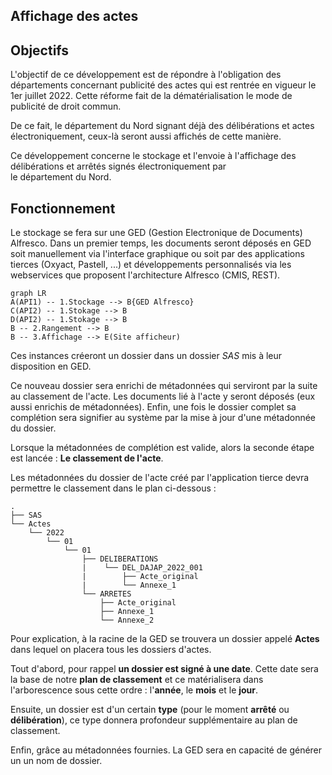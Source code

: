 ## Affichage des actes
## Objectifs
L'objectif de ce développement est de répondre à l'obligation des départements concernant publicité des actes qui est   rentrée en vigueur le 1er juillet 2022. Cette réforme fait de la dématérialisation le mode de publicité de droit commun.

De ce fait, le département du Nord signant déjà des délibérations et actes électroniquement, ceux-là seront aussi   affichés de cette manière.

Ce développement concerne le stockage et l'envoie à l'affichage des délibérations et arrêtés signés électroniquement par  
le département du Nord.

## Fonctionnement
Le stockage se fera sur une GED (Gestion Electronique de Documents) Alfresco.
Dans un premier temps, les documents seront déposés en GED soit manuellement via l'interface graphique ou soit par des applications tierces (Oxyact, Pastell, ...) et développements personnalisés via les webservices que proposent l'architecture Alfresco (CMIS, REST).
```mermaid  
graph LR  
A(API1) -- 1.Stockage --> B{GED Alfresco}  
C(API2) -- 1.Stokage --> B  
D(API2) -- 1.Stokage --> B  
B -- 2.Rangement --> B
B -- 3.Affichage --> E(Site afficheur)  
```  
Ces instances créeront un dossier dans un dossier *SAS* mis à leur disposition en GED.

Ce nouveau dossier sera enrichi de métadonnées qui serviront par la suite au classement de l'acte. Les documents lié à l'acte y seront déposés (eux aussi enrichis de métadonnées). Enfin, une fois le dossier complet  sa complétion sera signifier au système par la mise à jour d'une métadonnée du dossier.

Lorsque la métadonnées de complétion est valide, alors la seconde étape est lancée : **Le classement de l'acte**.

Les métadonnées du dossier de l'acte créé par l'application tierce devra permettre le classement dans le plan ci-dessous :
```
.
├── SAS
└── Actes
    └── 2022
        └── 01
            └── 01
                ├── DELIBERATIONS
                |	 └── DEL_DAJAP_2022_001
	            |    	 ├── Acte_original                
	            |    	 └── Annexe_1
                └── ARRETES
	                ├── Acte_original                
	                ├── Annexe_1
	                └── Annexe_2
```
Pour explication, à la racine de la GED se trouvera un dossier appelé **Actes** dans lequel on placera tous les dossiers d'actes.

Tout d'abord, pour rappel  **un dossier est signé à une date**. Cette date sera la base de notre **plan de classement** et ce matérialisera dans l'arborescence sous cette ordre : l'**année**, le **mois** et le **jour**.

Ensuite, un dossier est d'un certain **type** (pour le moment **arrêté** ou **délibération**), ce type donnera profondeur supplémentaire au plan de classement.

Enfin, grâce au métadonnées fournies. La GED sera en capacité de générer un un nom de dossier.